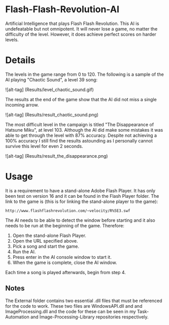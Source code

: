 # Flash-Flash-Revolution-AI
Artificial Intelligence that plays Flash Flash Revolution. This AI is undefeatable but not omnipotent. It will never lose a game, no matter the difficulty of the level. However, it does achieve perfect scores on harder levels.

# Details

The levels in the game range from 0 to 120. The following is a sample of the AI playing "Chaotic Sound", a level 39 song:

![alt-tag] (Results/level_chaotic_sound.gif)

The results at the end of the game show that the AI did not miss a single incoming arrow.

![alt-tag] (Results/result_chaotic_sound.png)

The most difficult level in the campaign is titled "The Disappearance of Hatsune Miku", at level 103. Although the AI did make some mistakes it was able to get through the level with 87% accuracy. Despite not achieving a 100% accuracy I still find the results astounding as I personally cannot survive this level for even 2 seconds.

![alt-tag] (Results/result_the_disappearance.png)

# Usage

It is a requirement to have a stand-alone Adobe Flash Player. It has only been test on version 16 and it can be found in the Flash Player folder. The link to the game is (this is for linking the stand-alone player to the game):
~~~
http://www.flashflashrevolution.com/~velocity/R%5E3.swf
~~~
The AI needs to be able to detect the window before starting and it also needs to be run at the beginning of the game. Therefore:

1. Open the stand-alone Flash Player.
2. Open the URL specified above.
3. Pick a song and start the game.
4. Run the AI.
5. Press enter in the AI console window to start it.
6. When the game is complete, close the AI window.

Each time a song is played afterwards, begin from step 4.

## Notes

The External folder contains two essential .dll files that must be referenced for the code to work. These two files are WindowsAPI.dll and and ImageProcessing.dll and the code for these can be seen in my Task-Automation and Image-Processing-Library repositories respectively. 

